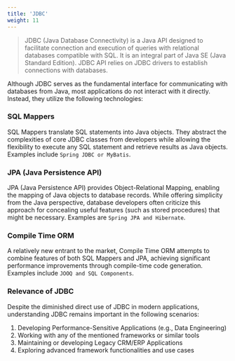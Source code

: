 ```yaml
---
title: 'JDBC'
weight: 11
--- 
```


> JDBC (Java Database Connectivity) is a Java API designed to facilitate connection and execution of queries with relational databases compatible with SQL. It is an integral part of Java SE (Java Standard Edition). JDBC API relies on JDBC drivers to establish connections with databases.

Although JDBC serves as the fundamental interface for communicating with databases from Java, most applications do not interact with it directly. Instead, they utilize the following technologies:

### SQL Mappers

SQL Mappers translate SQL statements into Java objects. They abstract the complexities of core JDBC classes from developers while allowing the flexibility to execute any SQL statement and retrieve results as Java objects. Examples include `Spring JDBC or MyBatis`.

### JPA (Java Persistence API)

JPA (Java Persistence API) provides Object-Relational Mapping, enabling the mapping of Java objects to database records. While offering simplicity from the Java perspective, database developers often criticize this approach for concealing useful features (such as stored procedures) that might be necessary. Examples are `Spring JPA and Hibernate`.

### Compile Time ORM

A relatively new entrant to the market, Compile Time ORM attempts to combine features of both SQL Mappers and JPA, achieving significant performance improvements through compile-time code generation. Examples include `JOOQ and SQL Components`.

### Relevance of JDBC

Despite the diminished direct use of JDBC in modern applications, understanding JDBC remains important in the following scenarios:

1. Developing Performance-Sensitive Applications (e.g., Data Engineering)
2. Working with any of the mentioned frameworks or similar tools
3. Maintaining or developing Legacy CRM/ERP Applications
4. Exploring advanced framework functionalities and use cases

